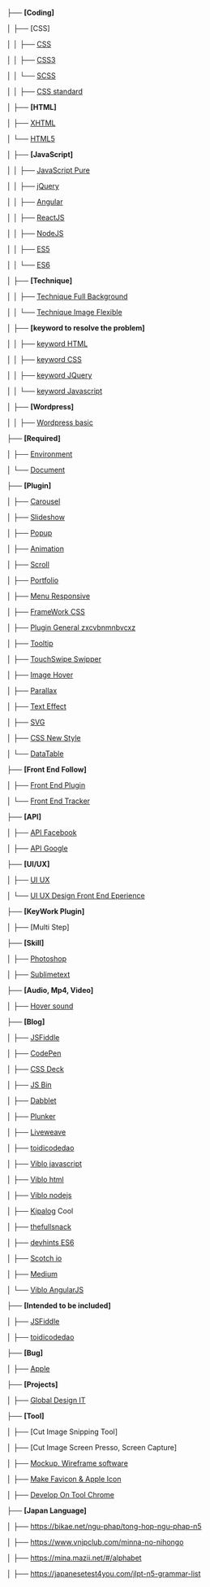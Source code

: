 
├── **[Coding]**

│   ├── [CSS]

│   │   ├── [CSS](https://github.com/daodc/Front-End-Develop-Technicals/blob/master/CSS.md)

│   │   ├── [CSS3](https://github.com/daodc/Front-End-Develop-Technicals/blob/master/css3.md)

│   │   └── [SCSS](https://github.com/daodc/Front-End-Develop-Technicals/blob/master/Bulid_scss.md)

│   │   ├── [CSS standard](https://github.com/daodc/Front-End-Develop-Technicals/blob/master/CSS-standard.md)

│   ├── **[HTML]**

│   ├── [XHTML](https://github.com/daodc/Front-End-Develop-Technicals/blob/master/Xhtml.md)

│   └── [HTML5](https://github.com/daodc/Front-End-Develop-Technicals/blob/master/Html5.md)

│   ├── **[JavaScript]**

│   │   ├── [JavaScript Pure](https://github.com/daodc/Front-End-Develop-Technicals/blob/master/Javascript.md)

│   │   ├── [jQuery](https://github.com/daodc/Front-End-Develop-Technicals/blob/master/jQuery.md)

│   │   ├── [Angular](https://github.com/daodc/Front-End-Develop-Technicals/blob/master/Angular.md)

│   │   ├── [ReactJS](https://github.com/daodc/Front-End-Develop-Technicals/blob/master/React.md)

│   │   ├── [NodeJS](https://github.com/daodc/Front-End-Develop-Technicals/blob/master/Nodejs.md)

│   │   ├── [ES5](https://github.com/daodc/Front-End-Develop-Technicals/blob/master/ES5.md)

│   │   └── [ES6](https://github.com/daodc/Front-End-Develop-Technicals/blob/master/ES6.md)

│   ├── **[Technique]**

│   │   ├── [Technique Full Background](https://github.com/daodc/Front-End-Develop-Technicals/blob/master/Technique-to-handle-full-background.md)

│   │   └── [Technique Image Flexible](https://github.com/daodc/Front-End-Develop-Technicals/blob/master/Technique-to-handle-image-flexible.md)

│   ├── **[keyword to resolve the problem]**

│   │   ├── [keyword HTML](https://github.com/daodc/Front-End-Develop-Technicals/blob/master/Keyword-to-resolve-the-problem-html.md)

│   │   ├── [keyword CSS](https://github.com/daodc/Front-End-Develop-Technicals/blob/master/Keyword-to-resolve-the-problem-css.md)

│   │   ├── [keyword JQuery](https://github.com/daodc/Front-End-Develop-Technicals/blob/master/Keyword-to-resolve-the-problem-jquery.md)

│   │   └── [keyword Javascript](https://github.com/daodc/Front-End-Develop-Technicals/blob/master/Keyword-to-resolve-the-problem-javascript.md)

│   ├── **[Wordpress]**

│   │   ├── [Wordpress basic](https://github.com/daodc/Front-End-Develop-Technicals/blob/master/Wordpress-basic.md)

├── **[Required]**

│   ├── [Environment](https://github.com/daodc/Front-End-Develop-Technicals/blob/master/Environment.md)

│   └── [Document](https://github.com/daodc/Front-End-Develop-Technicals/blob/master/Document.md)

├── **[Plugin]**

│   ├── [Carousel](https://github.com/daodc/Front-End-Develop-Technicals/blob/master/Carousel.md)

│   ├── [Slideshow](https://github.com/daodc/Front-End-Develop-Technicals/blob/master/Slideshow.md)

│   ├── [Popup](https://github.com/daodc/Front-End-Develop-Technicals/blob/master/Popup.md)

│   ├── [Animation](https://github.com/daodc/Front-End-Develop-Technicals/blob/master/Animation.md)

│   ├── [Scroll](https://github.com/daodc/Front-End-Develop-Technicals/blob/master/Scroll.md)

│   ├── [Portfolio](https://github.com/daodc/Front-End-Develop-Technicals/blob/master/portfolio.md)

│   ├── [Menu Responsive](https://github.com/daodc/Front-End-Develop-Technicals/blob/master/Menu-responsive.md)

│   ├── [FrameWork CSS](https://github.com/daodc/Front-End-Develop-Technicals/blob/master/Framework-css.md)

│   ├── [Plugin General zxcvbnmnbvcxz](https://zxcvbnmnbvcxz.com/)

│   ├── [Tooltip](https://github.com/daodc/Front-End-Develop-Technicals/blob/master/Tooltip.md)

│   ├── [TouchSwipe Swipper](https://github.com/daodc/Front-End-Develop-Technicals/blob/master/Swipper.md)

│   ├── [Image Hover](https://github.com/daodc/Front-End-Develop-Technicals/blob/master/Image-effect.md)

│   ├── [Parallax](https://github.com/daodc/Front-End-Develop-Technicals/blob/master/Parallax.md)

│   ├── [Text Effect](https://github.com/daodc/Front-End-Develop-Technicals/blob/master/Text-effect.md)

│   ├── [SVG](https://github.com/daodc/Front-End-Develop-Technicals/blob/master/Plugin-svg.md)

│   ├── [CSS New Style](https://github.com/daodc/Front-End-Develop-Technicals/blob/master/Plugin-css-new-style.md)

│   └── [DataTable](https://github.com/daodc/Front-End-Develop-Technicals/blob/master/DataTable.md)


├── **[Front End Follow]**

│   ├── [Front End Plugin](https://github.com/daodc/Front-End-Develop-Technicals/blob/master/front-end-plugin.md)

│   └── [Front End Tracker](https://github.com/daodc/Front-End-Develop-Technicals/blob/master/Front-end-tracker.md)

├── **[API]**

│   ├── [API Facebook](https://github.com/daodc/Front-End-Develop-Technicals/blob/master/Api-facebook.md)

│   ├── [API Google](https://github.com/daodc/Front-End-Develop-Technicals/blob/master/Api-google.md)

├── **[UI/UX]**

│   ├── [UI UX](https://github.com/daodc/Front-End-Develop-Technicals/blob/master/Ui-ux.md)

│   └── [UI UX Design Front End Eperience](https://github.com/daodc/Front-End-Develop-Technicals/blob/master/UI-UX-Design-Front-End.md)

├── **[KeyWork Plugin]**

│   ├── [Multi Step]

├── **[Skill]**

│   ├── [Photoshop](https://github.com/daodc/Front-End-Develop-Technicals/edit/master/Photoshop-skill.md)

│   ├── [Sublimetext](https://github.com/daodc/Front-End-Develop-Technicals/blob/master/Sublimetext-skill.md)


├── **[Audio, Mp4, Video]**

│   ├── [Hover sound](http://rm-labo.com/labo/easyaudioeffects/)

├── **[Blog]**

│   ├── [JSFiddle](https://jsfiddle.net/)

│   ├── [CodePen](https://codepen.io/)

│   ├── [CSS Deck](http://cssdeck.com/)

│   ├── [JS Bin](http://jsbin.com/?html,output)

│   ├── [Dabblet](http://dabblet.com/)

│   ├── [Plunker](http://plnkr.co/)

│   ├── [Liveweave](http://liveweave.com/)

│   ├── [toidicodedao](https://toidicodedao.com/2017/10/10/async-await-trong-javascript/)

│   ├── [Viblo javascript](https://viblo.asia/tags/javascript)

│   ├── [Viblo html](https://viblo.asia/tags/html)

│   ├── [Viblo nodejs](https://viblo.asia/tags/nodejs/questions)

│   ├── [Kipalog](https://kipalog.com/) Cool

│   ├── [thefullsnack](https://thefullsnack.com/)

│   ├── [devhints ES6](https://devhints.io/es6)

│   ├── [Scotch io](https://scotch.io/courses/10-need-to-know-javascript-concepts)

│   ├── [Medium](https://medium.com/dev-bits/tagged/javascript)

│   └── [Viblo AngularJS](https://viblo.asia/tags/angularjs)

├── **[Intended to be included]**

│   ├── [JSFiddle](http://fizzy.school/?utm_content=bufferc44ac&utm_medium=social&utm_source=facebook.com&utm_campaign=buffer)

│   ├── [toidicodedao](https://toidicodedao.com/2015/02/03/viet-va-chia-se-code-online-voi-fiddle/)

├── **[Bug]**

│   ├── [Apple](https://github.com/daodc/Front-End-Develop-Technicals/edit/master/Apple.md)

├── **[Projects]**

│   ├── [Global Design IT](https://github.com/daodc/Front-End-Develop-Technicals/edit/master/Project-gdit.md)

├── **[Tool]**

│   ├── [Cut Image Snipping Tool]

│   ├── [Cut Image Screen Presso, Screen Capture]

│   ├── [Mockup, Wireframe software](https://cacoo.com/templates/wireframe-software)

│   ├── [Make Favicon & Apple Icon](https://www.favicon-generator.org)

│   ├── [Develop On Tool Chrome](https://github.com/daodc/Front-End-Develop-Technicals/blob/master/Tool_dev_on_chrome.md)

├── **[Japan Language]**

│   ├── https://bikae.net/ngu-phap/tong-hop-ngu-phap-n5

│   ├── https://www.vnjpclub.com/minna-no-nihongo

│   ├── https://mina.mazii.net/#/alphabet

│   ├── https://japanesetest4you.com/jlpt-n5-grammar-list

